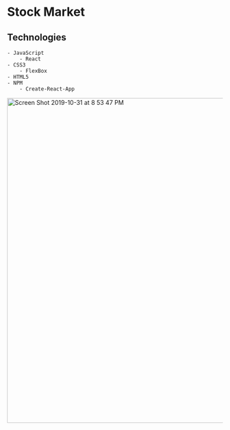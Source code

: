# Stock Market
## Technologies
	- JavaScript
		- React
	- CSS3
		- FlexBox
	- HTML5
	- NPM
		- Create-React-App


<img width="758" alt="Screen Shot 2019-10-31 at 8 53 47 PM" src="https://user-images.githubusercontent.com/6277603/68001820-076ab780-fc23-11e9-92b4-d6d943055858.png">
